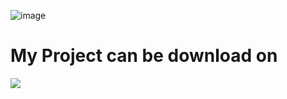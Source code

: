 ![image](https://user-images.githubusercontent.com/125941391/232180039-85bad00c-95f2-4287-a68c-5320c49d9083.png?width=200&height=541)


# My Project can be download on

[![](https://raw.githubusercontent.com/modrinth/art/main/Branding/Badge/badge-dark__184x72.png)](https://modrinth.com/user/MidnightTale)

